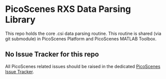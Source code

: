 # PicoScenes RXS Data Parsing Library

This repo holds the core .csi data parsing routine. This routine is shared (via git submodule) in PicoScenes Platform and PicoScenes MATLAB Toolbox.

## No Issue Tracker for this repo

All PicoScenes related issues should be raised in the dedicated [PicoScenes Issue Tracker](https://github.com/wifisensing/PicoScenes-Issue-Tracker/issues).
